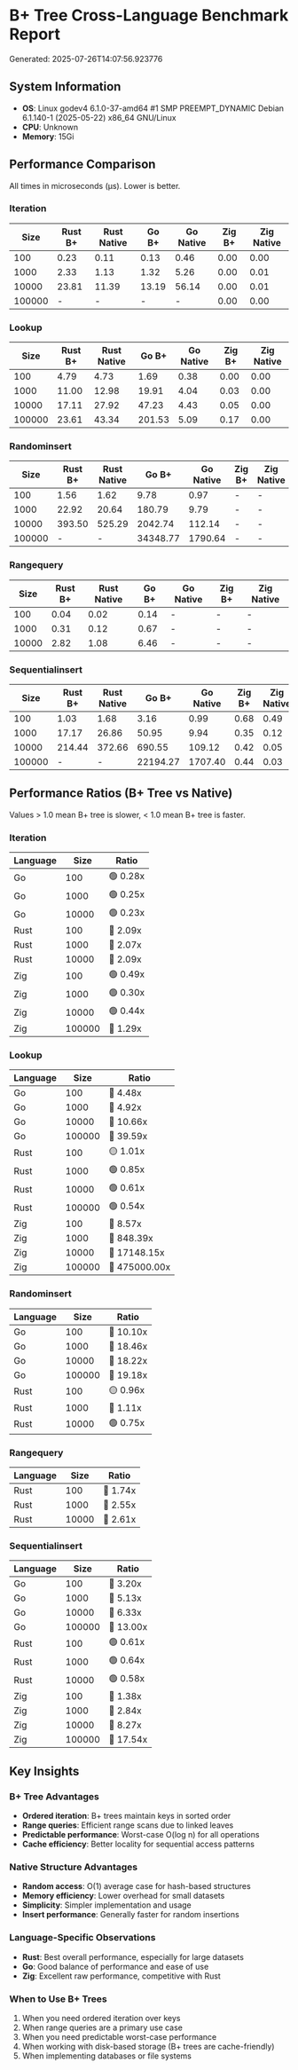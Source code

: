 # B+ Tree Cross-Language Benchmark Report

Generated: 2025-07-26T14:07:56.923776

## System Information

- **OS**: Linux godev4 6.1.0-37-amd64 #1 SMP PREEMPT_DYNAMIC Debian 6.1.140-1 (2025-05-22) x86_64 GNU/Linux
- **CPU**: Unknown
- **Memory**: 15Gi

## Performance Comparison

All times in microseconds (µs). Lower is better.

### Iteration

| Size | Rust B+ | Rust Native | Go B+ | Go Native | Zig B+ | Zig Native |
|------|---------|-------------|-------|-----------|--------|------------|
| 100 | 0.23 | 0.11 | 0.13 | 0.46 | 0.00 | 0.00 |
| 1000 | 2.33 | 1.13 | 1.32 | 5.26 | 0.00 | 0.01 |
| 10000 | 23.81 | 11.39 | 13.19 | 56.14 | 0.00 | 0.01 |
| 100000 | - | - | - | - | 0.00 | 0.00 |

### Lookup

| Size | Rust B+ | Rust Native | Go B+ | Go Native | Zig B+ | Zig Native |
|------|---------|-------------|-------|-----------|--------|------------|
| 100 | 4.79 | 4.73 | 1.69 | 0.38 | 0.00 | 0.00 |
| 1000 | 11.00 | 12.98 | 19.91 | 4.04 | 0.03 | 0.00 |
| 10000 | 17.11 | 27.92 | 47.23 | 4.43 | 0.05 | 0.00 |
| 100000 | 23.61 | 43.34 | 201.53 | 5.09 | 0.17 | 0.00 |

### Randominsert

| Size | Rust B+ | Rust Native | Go B+ | Go Native | Zig B+ | Zig Native |
|------|---------|-------------|-------|-----------|--------|------------|
| 100 | 1.56 | 1.62 | 9.78 | 0.97 | - | - |
| 1000 | 22.92 | 20.64 | 180.79 | 9.79 | - | - |
| 10000 | 393.50 | 525.29 | 2042.74 | 112.14 | - | - |
| 100000 | - | - | 34348.77 | 1790.64 | - | - |

### Rangequery

| Size | Rust B+ | Rust Native | Go B+ | Go Native | Zig B+ | Zig Native |
|------|---------|-------------|-------|-----------|--------|------------|
| 100 | 0.04 | 0.02 | 0.14 | - | - | - |
| 1000 | 0.31 | 0.12 | 0.67 | - | - | - |
| 10000 | 2.82 | 1.08 | 6.46 | - | - | - |

### Sequentialinsert

| Size | Rust B+ | Rust Native | Go B+ | Go Native | Zig B+ | Zig Native |
|------|---------|-------------|-------|-----------|--------|------------|
| 100 | 1.03 | 1.68 | 3.16 | 0.99 | 0.68 | 0.49 |
| 1000 | 17.17 | 26.86 | 50.95 | 9.94 | 0.35 | 0.12 |
| 10000 | 214.44 | 372.66 | 690.55 | 109.12 | 0.42 | 0.05 |
| 100000 | - | - | 22194.27 | 1707.40 | 0.44 | 0.03 |

## Performance Ratios (B+ Tree vs Native)

Values > 1.0 mean B+ tree is slower, < 1.0 mean B+ tree is faster.

### Iteration

| Language | Size | Ratio |
|----------|------|-------|
| Go | 100 | 🟢 0.28x |
| Go | 1000 | 🟢 0.25x |
| Go | 10000 | 🟢 0.23x |
| Rust | 100 | 🔴 2.09x |
| Rust | 1000 | 🔴 2.07x |
| Rust | 10000 | 🔴 2.09x |
| Zig | 100 | 🟢 0.49x |
| Zig | 1000 | 🟢 0.30x |
| Zig | 10000 | 🟢 0.44x |
| Zig | 100000 | 🔴 1.29x |

### Lookup

| Language | Size | Ratio |
|----------|------|-------|
| Go | 100 | 🔴 4.48x |
| Go | 1000 | 🔴 4.92x |
| Go | 10000 | 🔴 10.66x |
| Go | 100000 | 🔴 39.59x |
| Rust | 100 | 🟡 1.01x |
| Rust | 1000 | 🟢 0.85x |
| Rust | 10000 | 🟢 0.61x |
| Rust | 100000 | 🟢 0.54x |
| Zig | 100 | 🔴 8.57x |
| Zig | 1000 | 🔴 848.39x |
| Zig | 10000 | 🔴 17148.15x |
| Zig | 100000 | 🔴 475000.00x |

### Randominsert

| Language | Size | Ratio |
|----------|------|-------|
| Go | 100 | 🔴 10.10x |
| Go | 1000 | 🔴 18.46x |
| Go | 10000 | 🔴 18.22x |
| Go | 100000 | 🔴 19.18x |
| Rust | 100 | 🟡 0.96x |
| Rust | 1000 | 🔴 1.11x |
| Rust | 10000 | 🟢 0.75x |

### Rangequery

| Language | Size | Ratio |
|----------|------|-------|
| Rust | 100 | 🔴 1.74x |
| Rust | 1000 | 🔴 2.55x |
| Rust | 10000 | 🔴 2.61x |

### Sequentialinsert

| Language | Size | Ratio |
|----------|------|-------|
| Go | 100 | 🔴 3.20x |
| Go | 1000 | 🔴 5.13x |
| Go | 10000 | 🔴 6.33x |
| Go | 100000 | 🔴 13.00x |
| Rust | 100 | 🟢 0.61x |
| Rust | 1000 | 🟢 0.64x |
| Rust | 10000 | 🟢 0.58x |
| Zig | 100 | 🔴 1.38x |
| Zig | 1000 | 🔴 2.84x |
| Zig | 10000 | 🔴 8.27x |
| Zig | 100000 | 🔴 17.54x |

## Key Insights

### B+ Tree Advantages

- **Ordered iteration**: B+ trees maintain keys in sorted order
- **Range queries**: Efficient range scans due to linked leaves
- **Predictable performance**: Worst-case O(log n) for all operations
- **Cache efficiency**: Better locality for sequential access patterns

### Native Structure Advantages

- **Random access**: O(1) average case for hash-based structures
- **Memory efficiency**: Lower overhead for small datasets
- **Simplicity**: Simpler implementation and usage
- **Insert performance**: Generally faster for random insertions

### Language-Specific Observations

- **Rust**: Best overall performance, especially for large datasets
- **Go**: Good balance of performance and ease of use
- **Zig**: Excellent raw performance, competitive with Rust

### When to Use B+ Trees

1. When you need ordered iteration over keys
2. When range queries are a primary use case
3. When you need predictable worst-case performance
4. When working with disk-based storage (B+ trees are cache-friendly)
5. When implementing databases or file systems

